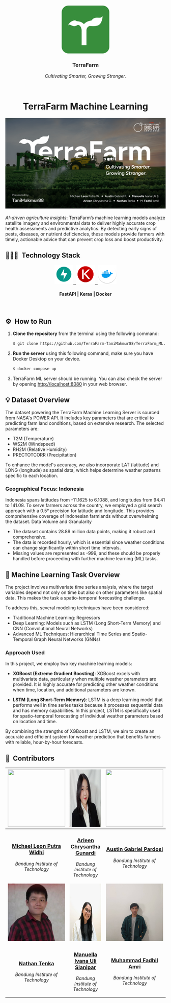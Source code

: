 <br>
<div align="center">
    <div >
        <img height="150px" src="./assets/logo.svg" alt=""/>
    </div>
    <div>
            <h3><b>TerraFarm</b></h3>
            <p><i>Cultivating Smarter, Growing Stronger.</i></p>
    </div>      
</div>
<br>
<h1 align="center">TerraFarm Machine Learning</h1>
<div align="center">

<img src="./assets/cover.png" alt=""/>

</div>
<br>
<i>AI-driven agriculture insights</i>: TerraFarm’s machine learning models analyze satellite imagery and environmental data to deliver highly accurate crop health assessments and predictive analytics. By detecting early signs of pests, diseases, or nutrient deficiencies, these models provide farmers with timely, actionable advice that can prevent crop loss and boost productivity.

## 👨🏻‍💻 &nbsp;Technology Stack

<div align="center">
<a href="https://react.dev/">
<kbd>
<img src="./assets/logo/fastapi.png" height="60" />
</kbd>
</a>

<a href="https://www.typescriptlang.org/">
<kbd>
<img src="./assets/logo/keras.png" height="60" />
</kbd>
</a>

<a href="https://tailwindcss.com/">
<kbd>
<img src="./assets/logo/docker.png" height="60" />
</kbd>
</a>

</div>
<div align="center">
<h4>FastAPI | Keras | Docker</h4>
</div>
<br>

## ⚙️ &nbsp;How to Run
1. **Clone the repository** from the terminal using the following command:
    ```bash
    $ git clone https://github.com/TerraFarm-TaniMakmur88/TerraFarm_ML.git
    ```

2. **Run the server** using this following command, make sure you have Docker Desktop on your device.
    ```bash
    $ docker compose up
    ```

3. TerraFarm ML server should be running. You can also check the server by opening [http://localhost:8080](http://localhost:8080) in your web browser.


## 💡 Dataset Overview
The dataset powering the TerraFarm Machine Learning Server is sourced from NASA's POWER API. It includes key parameters that are critical to predicting farm land conditions, based on extensive research. The selected parameters are:

- T2M (Temperature)
- WS2M (Windspeed)
- RH2M (Relative Humidity)
- PRECTOTCORR (Precipitation)

To enhance the model's accuracy, we also incorporate LAT (latitude) and LONG (longitude) as spatial data, which helps determine weather patterns specific to each location.

### Geographical Focus: Indonesia

Indonesia spans latitudes from -11.1625 to 6.1088, and longitudes from 94.41 to 141.08. To serve farmers across the country, we employed a grid search approach with a 0.5° precision for latitude and longitude. This provides comprehensive coverage of Indonesian farmlands without overwhelming the dataset.
Data Volume and Granularity

- The dataset contains 28.89 million data points, making it robust and comprehensive.
- The data is recorded hourly, which is essential since weather conditions can change significantly within short time intervals.
- Missing values are represented as -999, and these should be properly handled before proceeding with further machine learning (ML) tasks.

## 📌 Machine Learning Task Overview

The project involves multivariate time series analysis, where the target variables depend not only on time but also on other parameters like spatial data. This makes the task a spatio-temporal forecasting challenge.

To address this, several modeling techniques have been considered:

- Traditional Machine Learning: Regressors
- Deep Learning: Models such as LSTM (Long Short-Term Memory) and CNN (Convolutional Neural Networks)
- Advanced ML Techniques: Hierarchical Time Series and Spatio-Temporal Graph Neural Networks (GNNs)

### Approach Used

In this project, we employ two key machine learning models:

- **XGBoost (Extreme Gradient Boosting)**:
    XGBoost excels with multivariate data, particularly when multiple weather parameters are provided. It is highly accurate for predicting other weather conditions when time, location, and additional parameters are known.

- **LSTM (Long Short-Term Memory)**:
    LSTM is a deep learning model that performs well in time series tasks because it processes sequential data and has memory capabilities. In this project, LSTM is specifically used for spatio-temporal forecasting of individual weather parameters based on location and time.

By combining the strengths of XGBoost and LSTM, we aim to create an accurate and efficient system for weather prediction that benefits farmers with reliable, hour-by-hour forecasts.

## 👥 &nbsp;Contributors
| <div align="center"><a href="https://github.com/mikeleo03"><img width="180px" height="180px" src="https://firebasestorage.googleapis.com/v0/b/upheld-acumen-420202.appspot.com/o/readme-assets%2Fpicprof%2FLeon.png?alt=media&token=0ea1884a-32ca-471b-a3af-bf3995bbc605" alt=""/></a></div> | <div align="center"><a href="https://github.com/arleenchr"><img width="180px" height="180px" src="./assets/pic/arleen.jpg" alt=""/></a></div> | <div align="center"><a href="https://github.com/AustinPardosi"><img width="180px" height="180px" src="https://firebasestorage.googleapis.com/v0/b/upheld-acumen-420202.appspot.com/o/readme-assets%2Fpicprof%2FAustin.png?alt=media&token=f520a334-4aeb-4efe-9437-669451b6dca6" alt=""/></a></div> |
| ---------------------------------------------------------------------------------------------------------------------------------------------------------------------------------------------------------------------------------- | ----------------------------------------------------------------------------------------------------------------------------------------------------------------------------------------------------------------------------------- | ----------------------------------------------------------------------------------------------------------------------------------------------------------------------------------------------------------------------------- |
| <div align="center"><h3><b><a href="https://github.com/mikeleo03">Michael Leon Putra Widhi</a></b></h3><i><p>Bandung Institute of Technology</i></p></div>                                                                                        | <div align="center"><h3><b><a href="https://github.com/arleenchr">Arleen Chrysantha Gunardi</a></b></h3></a><p><i>Bandung Institute of Technology</i></p></div>                                                               | <div align="center"><h3><b><a href="https://github.com/AustinPardosi">Austin Gabriel Pardosi</a></b></h3></a><p><i>Bandung Institute of Technology</i></p></div>                                                                            
| <div align="center"><a href="https://github.com/Nat10k"><img width="180px" height="180px" src="./assets/pic/nathan.jpg" alt=""/></a></div> | <div align="center"><a href="https://github.com/manuellaiv"><img width="180px" height="180px" src="./assets/pic/manuella.jpg" alt=""/></a></div> | <div align="center"><a href="https://github.com/Mehmed13"><img width="180px" height="180px" src="./assets/pic/fadhil.jpg" alt=""/></a></div> |
| <div align="center"><h3><b><a href="https://github.com/Nat10k">Nathan Tenka</a></b></h3><i><p>Bandung Institute of Technology</i></p></div>                                                                                        | <div align="center"><h3><b><a href="https://github.com/manuellaiv">Manuella Ivana Uli Sianipar</a></b></h3></a><p><i>Bandung Institute of Technology</i></p></div>                                                               | <div align="center"><h3><b><a href="https://github.com/Mehmed13">Muhammad Fadhil Amri</a></b></h3></a><p><i>Bandung Institute of Technology</i></p></div>                                                                            |